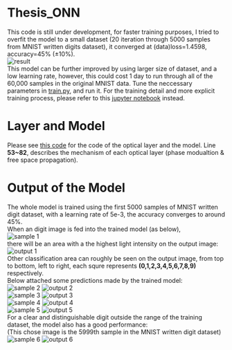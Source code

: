 # Thesis_ONN
This code is still under development, for faster training purposes, I tried to overfit the model to a small dataset (20 iteration through 5000 samples from MNIST written digits dataset), 
it converged at (data)loss=1.4598, accuracy=45% (±10%).\
![result](./saved_images/1.jpg)\
This model can be further improved by using larger size of dataset, and a low learning rate, however, this could cost 1 day to run through all of the 60,000 samples in the original MNIST data.
Tune the neccessary parameters in [train.py](https://github.com/KMarshallX/Thesis_ONN/blob/master/train.py), and run it. For the training detail and more explicit training process, please refer to this [jupyter notebook](https://github.com/KMarshallX/Thesis_ONN/blob/master/train.ipynb) instead.
# Layer and Model
Please see [this code](https://github.com/KMarshallX/Thesis_ONN/blob/master/model/ONN.py) for the code of the optical layer and the model. Line **53~82**, describes the mechanism of each optical layer (phase modualtion & free space propagation).
# Output of the Model
The whole model is trained using the first 5000 samples of MNIST written digit dataset, with a learning rate of 5e-3, the accuracy converges to around 45%.\
When an digit image is fed into the trained model (as below),\
![sample 1](./saved_images/sample_1.png)\
there will be an area with a the highest light intensity on the output image:\
![output 1](./saved_images/output_1.png)\
Other classification area can roughly be seen on the output image, from top to bottom, left to right, each squre represents **(0,1,2,3,4,5,6,7,8,9)** respectively.\
Below attached some predictions made by the trained model:\
![sample 2](./saved_images/sample_2.png)
![output 2](./saved_images/output_2.png)\
![sample 3](./saved_images/sample_3.png)
![output 3](./saved_images/output_3.png)\
![sample 4](./saved_images/sample_4.png)
![output 4](./saved_images/output_4.png)\
![sample 5](./saved_images/sample_5.png)
![output 5](./saved_images/output_5.png)\
For a clear and distinguishable digit outside the range of the training dataset, the model also has a good performance:\
(This chose image is the 5999th sample in the MNIST written digit dataset)\
![sample 6](./saved_images/sample_6000.png)
![output 6](./saved_images/output_6000.png)
